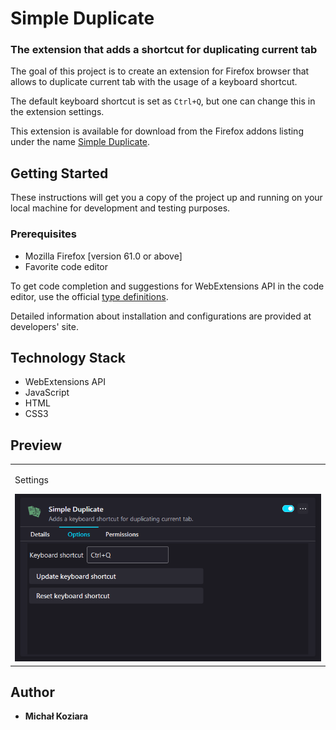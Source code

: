 # Simple Duplicate

### The extension that adds a shortcut for duplicating current tab

The goal of this project is to create an extension for Firefox browser that allows to duplicate current tab with the usage of a keyboard shortcut.

The default keyboard shortcut is set as ``Ctrl+Q``, but one can change this in the extension settings.

This extension is available for download from the Firefox addons listing under the name [Simple Duplicate](https://addons.mozilla.org/en-US/firefox/addon/simple-duplicate/).

## Getting Started

These instructions will get you a copy of the project up and running on
your local machine for development and testing purposes.

### Prerequisites

* Mozilla Firefox [version 61.0 or above]
* Favorite code editor

To get code completion and suggestions for WebExtensions API in the code editor, use the official [type definitions](https://www.npmjs.com/package/@types/firefox-webext-browser).

Detailed information about installation and configurations are provided at developers' site.

## Technology Stack

* WebExtensions API
* JavaScript
* HTML
* CSS3

## Preview

<table>
    <tr>
        <td>
            <p>Settings</p>
            <img src="images/img_1.png" alt="Settings" title="Settings">
        </td>
    </tr>
</table>

## Author

* **Michał Koziara**